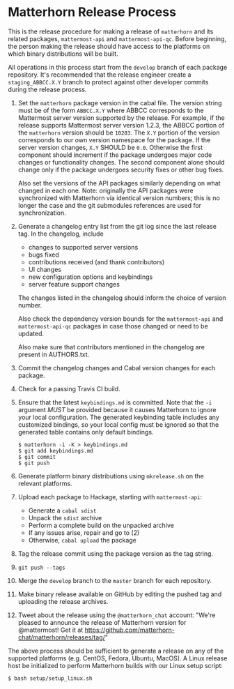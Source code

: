 
Matterhorn Release Process
==========================

This is the release procedure for making a release of `matterhorn` and
its related packages, `mattermost-api` and `mattermost-api-qc`. Before
beginning, the person making the release should have access to the
platforms on which binary distributions will be built.

All operations in this process start from the `develop` branch of each
package repository.  It's recommended that the release engineer create
a `staging_ABBCC.X.Y` branch to protect against other developer
commits during the release process.

1. Set the `matterhorn` package version in the cabal file. The version
   string must be of the form `ABBCC.X.Y` where ABBCC corresponds to
   the Mattermost server version supported by the release. For
   example, if the release supports Mattermost server version 1.2.3,
   the ABBCC portion of the `matterhorn` version should be
   `10203`. The `X.Y` portion of the version corresponds to our own
   version namespace for the package.  If the server version changes,
   `X.Y` SHOULD be `0.0`. Otherwise the first component should
   increment if the package undergoes major code changes or
   functionality changes. The second component alone should change
   only if the package undergoes security fixes or other bug fixes.

   Also set the versions of the API packages similarly depending on
   what changed in each one.  Note: originally the API packages were
   synchronized with Matterhorn via identical version numbers; this is
   no longer the case and the git submodules references are used for
   synchronization.

2. Generate a changelog entry list from the git log since the last
   release tag. In the changelog, include

   * changes to supported server versions
   * bugs fixed
   * contributions received (and thank contributors)
   * UI changes
   * new configuration options and keybindings
   * server feature support changes

   The changes listed in the changelog should inform the choice of
   version number.

   Also check the dependency version bounds for the `mattermost-api` and
   `mattermost-api-qc` packages in case those changed or need to be
   updated.

   Also make sure that contributors mentioned in the changelog are
   present in AUTHORS.txt.

3. Commit the changelog changes and Cabal version changes for each
   package.

4. Check for a passing Travis CI build.

5. Ensure that the latest `keybindings.md` is committed. Note that the
   `-i` argument *MUST* be provided because it causes Matterhorn to
   ignore your local configuration. The generated keybinding table
   includes any customized bindings, so your local config must be
   ignored so that the generated table contains only default bindings.

   ```
   $ matterhorn -i -K > keybindings.md
   $ git add keybindings.md
   $ git commit
   $ git push
   ```

6. Generate platform binary distributions using `mkrelease.sh` on the
   relevant platforms.

7. Upload each package to Hackage, starting with `mattermost-api`:

   * Generate a `cabal sdist`
   * Unpack the `sdist` archive
   * Perform a complete build on the unpacked archive
   * If any issues arise, repair and go to (2)
   * Otherwise, `cabal upload` the package

8. Tag the release commit using the package version as the tag string.

9. `git push --tags`

10. Merge the `develop` branch to the `master` branch for each
   repository.

11. Make binary release available on GitHub by editing the pushed tag and
    uploading the release archives.

12. Tweet about the release using the `@matterhorn_chat` account:
    "We're pleased to announce the release of Matterhorn version <VERSION> for @mattermost!
    Get it at https://github.com/matterhorn-chat/matterhorn/releases/tag/<VERSION>"

The above process should be sufficient to generate a release on any of
the supported platforms (e.g. CentOS, Fedora, Ubuntu, MacOS). A Linux
release host be initialized to perform Matterhorn builds with our Linux
setup script:

```
$ bash setup/setup_linux.sh
```
